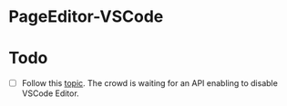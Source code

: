 # PageEditor-VSCode

# Todo
- [ ] Follow this [topic](https://github.com/microsoft/vscode/issues/4873). The crowd is waiting for an API enabling to disable VSCode Editor.
